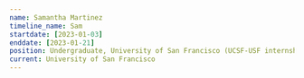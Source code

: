 ```yaml
---
name: Samantha Martinez
timeline_name: Sam
startdate: [2023-01-03]
enddate: [2023-01-21]
position: Undergraduate, University of San Francisco (UCSF-USF internship program)
current: University of San Francisco
---
```


